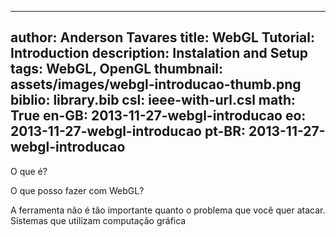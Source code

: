 ------------------------------
author: Anderson Tavares
title: WebGL Tutorial: Introduction
description: Instalation and Setup
tags: WebGL, OpenGL
thumbnail: assets/images/webgl-introducao-thumb.png
biblio: library.bib
csl: ieee-with-url.csl
math: True
en-GB: 2013-11-27-webgl-introducao
eo: 2013-11-27-webgl-introducao
pt-BR: 2013-11-27-webgl-introducao
------------------------------

O que é?

O que posso fazer com WebGL?

A ferramenta não é tão importante quanto o problema que você quer atacar. Sistemas que utilizam computação gráfica 